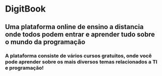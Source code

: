 # DigitBook

## Uma plataforma online de ensino a distancia onde todos podem entrar e aprender tudo sobre o mundo da programação

### A plataforma consiste de vários cursos gratuitos, onde você pode aprender sobre os mais diversos temas relacionados a TI e programação!
